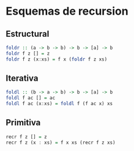 # Esquemas de recursion

## Estructural
~~~haskell
foldr :: (a -> b -> b) -> b -> [a] -> b
foldr f z [] = z
foldr f z (x:xs) = f x (foldr f z xs)
~~~

## Iterativa
~~~haskell
foldl :: (b -> a -> b) -> b -> [a] -> b
foldl f ac [] = ac
foldl f ac (x:xs) = foldl f (f ac x) xs
~~~

## Primitiva
~~~haskell
recr f z [] = z
recr f z (x : xs) = f x xs (recr f z xs)
~~~
 
